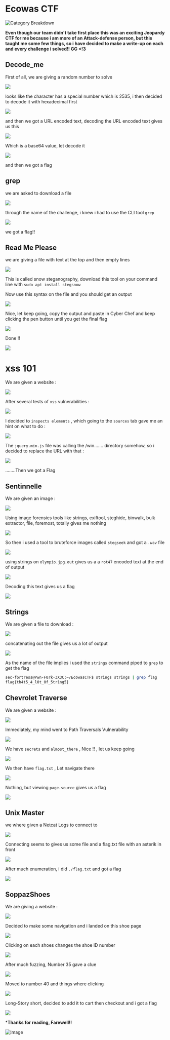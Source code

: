 # Ecowas CTF

![Category Breakdown](https://github.com/sec-fortress/sec-fortress.github.io/assets/132317714/2c4e8e4c-bb27-4b76-a376-e431d8b37e36)

**Even though our team didn't take first place this was an exciting Jeopardy CTF for me because i am more of an Attack-defense person, but this taught me some few things, so i have decided to make a write-up on each and every challenge i solved!! GG <!3**
## Decode_me
First of all, we are giving a random number to solve

![](https://i.imgur.com/Y5TsoIJ.png)

looks like the character has a special number which is 2535, i then decided to decode it  with hexadecimal first

![](https://i.imgur.com/2YHQaGT.png)

and then we got a URL encoded text, decoding the URL encoded text gives us this

![](https://i.imgur.com/O7hzyF1.png)

Which is a base64 value, let decode it 

![](https://i.imgur.com/4v3q0ou.png)

and then we got a flag

## grep

we are asked to download a file

![](https://i.imgur.com/DBRKaWX.png)

through the name of the challenge, i knew i had to use the CLI tool `grep`

![](https://i.imgur.com/Nk0jVfZ.png)

we got a flag!!

## Read Me Please

we are giving a file with text at the top and then empty lines

![](https://i.imgur.com/007caGt.png)

This is called snow steganography, download this tool on your command line with `sudo apt install stegsnow`

Now use this syntax on the file and you should get an output

![](https://i.imgur.com/c68Gh7v.png)

Nice, let keep going, copy the output and paste in Cyber Chef and keep clicking the pen button until you get the final flag

![](https://i.imgur.com/Yyam4B4.png)

Done !!

![](https://i.imgur.com/I3UoZVK.png)

#  xss 101

We are given a website :

![](https://i.imgur.com/bQClGiC.png)

After several tests of `xss` vulnerabilities :

![](https://i.imgur.com/651seZE.png)

I decided to `inspects elements` , which going to the `sources` tab gave me an hint on what to do :

![](https://i.imgur.com/66tOQSz.png)

The `jquery.min.js` file was calling the /win....... directory somehow, so i decided to replace the URL with that :

![](https://i.imgur.com/xtXqgPs.png)

........Then we got a Flag

## Sentinnelle

We are given an image :

![](https://i.imgur.com/ARknrzj.png)

Using image forensics tools like strings, exiftool, steghide, binwalk, bulk extractor, file, foremost, totally gives me nothing

![](https://i.imgur.com/wd7ySO5.png)

So then i used a tool to bruteforce images called `stegseek` and got a `.wav` file

![](https://i.imgur.com/52qFDzf.png)

using strings on `olympio.jpg.out` gives us a a `rot47` encoded text at the end of output

![](https://i.imgur.com/6pcnEcA.png)

Decoding this text gives us a flag

![](https://i.imgur.com/TbpnEpI.png)


## Strings

We are given a file to download :

![](https://i.imgur.com/uwU2zDI.png)

concatenating out the file gives us a lot of output

![](https://i.imgur.com/S0Fq9CB.png)

As the name of the file implies i used the `strings` command piped to `grep` to get the flag

```sh
sec-fortress@Pwn-F0rk-3X3C:~/EcowasCTF$ strings strings | grep flag
flag{th4t5_4_l0t_0f_5tr1ng5}
```

## Chevrolet Traverse

We are given a website :

![](https://i.imgur.com/QrPQq0R.png)

Immediately, my mind went to Path Traversals Vulnerability 

![](https://i.imgur.com/8bKn23H.png)

We have `secrets` and `almost_there` , Nice !! , let us keep going

![](https://i.imgur.com/hUjCqgI.png)

We then have `flag.txt` , Let navigate there

![](https://i.imgur.com/RF7ck8v.png)

Nothing, but viewing `page-source` gives us a flag

![](https://i.imgur.com/2pXaZ1k.png)

## Unix Master

we where given a Netcat Logs to connect to

![](https://i.imgur.com/QqfhkK1.png)

Connecting seems to gives us some file and a flag.txt file with an asterik in front

![](https://i.imgur.com/kz7vfxe.png)

After much enumeration, i did `./flag.txt` and got a flag

![](https://i.imgur.com/5dowa6B.png)

## SoppazShoes

We are giving a website :

![](https://i.imgur.com/KwKIb8E.png)

Decided to make some navigation and i landed on this shoe page

![](https://i.imgur.com/sPUamL6.png)

Clicking on each shoes changes the shoe ID number

![](https://i.imgur.com/0rokSFC.png)

After much fuzzing, Number 35 gave a clue

![](https://i.imgur.com/O3esnkm.png)

Moved to number 40 and things where clicking

![](https://i.imgur.com/aZpNx86.png)

Long-Story short, decided to add it to cart then checkout and i got a flag

![](https://i.imgur.com/87aLkbO.png)

***Thanks for reading, Farewell!!**

![image](https://github.com/sec-fortress/sec-fortress.github.io/assets/132317714/aebdcd22-5119-4862-8ae0-c4abdbb115fa)

